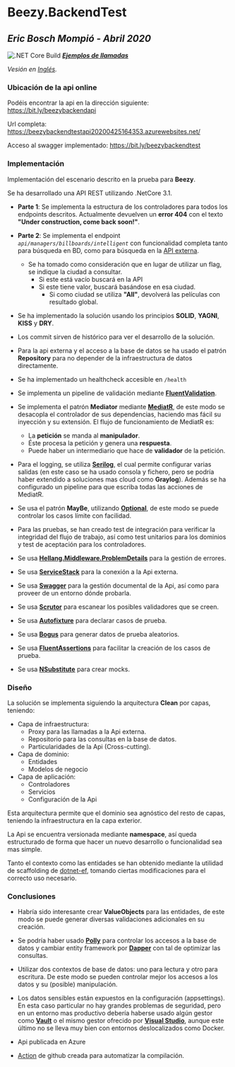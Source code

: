 # Beezy.BackendTest
## _Eric Bosch Mompió - Abril 2020_
![.NET Core Build](https://github.com/ericbosch/Beezy.BackendTest/workflows/.NET%20Core%20Build/badge.svg) _[__Ejemplos de llamadas__](https://github.com/ericbosch/Beezy.BackendTest/wiki/Test-samples)_

*Vesión en [Inglés](README.md).*

### Ubicación de la api online

Podéis encontrar la api en la dirección siguiente: https://bit.ly/beezybackendapi

Url completa: https://beezybackendtestapi20200425164353.azurewebsites.net/

Acceso al swagger implementado: https://bit.ly/beezybackendtest

### Implementación

Implementación del escenario descrito en la prueba para __Beezy__.

Se ha desarrollado una API REST utilizando .NetCore 3.1.

- __Parte 1__: Se implementa la estructura de los controladores para todos los endpoints descritos. Actualmente devuelven un __error 404__ con el texto __"Under construction, come back soon!"__.

- __Parte 2__: Se implementa el endpoint _`api/managers/billboards/intelligent`_ con funcionalidad completa tanto para búsqueda en BD, como para búsqueda en la [API externa](themoviedb.org).
  - Se ha tomado como consideración que en lugar de utilizar un flag, se indique la ciudad a consultar. 
    - Si este está vacío buscará en la API
    - Si este tiene valor, buscará basándose en esa ciudad. 
      - Si como ciudad se utiliza __"All"__, devolverá las películas con resultado global.
      
* Se ha implementado la solución usando los principios __SOLID__, __YAGNI__, __KISS__ y __DRY__.
* Los commit sirven de histórico para ver el desarrollo de la solución.
* Para la api externa y el acceso a la base de datos se ha usado el patrón __Repository__ para no depender de la infraestructura de datos directamente.
* Se ha implementado un healthcheck accesible en `/health`
* Se implementa un pipeline de validación mediante [__FluentValidation__](https://fluentvalidation.net/).
* Se implementa el patrón __Mediator__ mediante [__MediatR__](https://github.com/jbogard/MediatR), de este modo se desacopla el controlador de sus dependencias, haciendo mas fácil su inyección y su extensión. El flujo de funcionamiento de MediatR es:
  - La __petición__ se manda al __manipulador__.
  - Éste procesa la petición y genera una __respuesta__.
  - Puede haber un intermediario que hace de __validador__ de la petición.
* Para el logging, se utiliza [__Serilog__](https://serilog.net/), el cual permite configurar varias salidas (en este caso se ha usado consola y fichero, pero se podría haber extendido a soluciones mas cloud como __Graylog__). Además se ha configurado un pipeline para que escriba todas las acciones de MediatR.
* Se usa el patrón __MayBe__, utilizando [__Optional__](https://github.com/nlkl/Optional), de este modo se puede controlar los casos límite con facilidad.

* Para las pruebas, se han creado test de integración para verificar la integridad del flujo de trabajo, así como test unitarios para los dominios y test de aceptación para los controladores.

* Se usa [__Hellang.Middleware.ProblemDetails__](https://github.com/khellang/Middleware) para la gestión de errores.
* Se usa [__ServiceStack__](https://github.com/ServiceStack/ServiceStack) para la conexión a la Api externa.
* Se usa [__Swagger__](https://github.com/domaindrivendev/Swashbuckle.AspNetCore) para la gestión documental de la Api, así como para proveer de un entorno dónde probarla.
* Se usa [__Scrutor__](https://github.com/khellang/Scrutor) para escanear los posibles validadores que se creen.

* Se usa [__Autofixture__](https://github.com/AutoFixture/AutoFixture) para declarar casos de prueba.
* Se usa [__Bogus__](https://github.com/bchavez/Bogus) para generar datos de prueba aleatorios.
* Se usa [__FluentAssertions__](https://fluentassertions.com/) para facilitar la creación de los casos de prueba.
* Se usa [__NSubstitute__](https://nsubstitute.github.io/) para crear mocks.

      
### Diseño

La solución se implementa siguiendo la arquitectura __Clean__ por capas, teniendo:
- Capa de infraestructura:
  - Proxy para las llamadas a la Api externa.
  - Repositorio para las consultas en la base de datos.
  - Particularidades de la Api (Cross-cutting).
- Capa de dominio:
  - Entidades
  - Modelos de negocio
- Capa de aplicación:
  - Controladores
  - Servicios
  - Configuración de la Api
  
Esta arquitectura permite que el dominio sea agnóstico del resto de capas, teniendo la infraestructura en la capa exterior.

La Api se encuentra versionada mediante __namespace__, así queda estructurado de forma que hacer un nuevo desarrollo o funcionalidad sea mas simple.

Tanto el contexto como las entidades se han obtenido mediante la utilidad de scaffolding de [dotnet-ef](https://docs.microsoft.com/es-es/ef/core/managing-schemas/scaffolding), tomando ciertas modificaciones para el correcto uso necesario.

### Conclusiones

* Habría sido interesante crear __ValueObjects__ para las entidades, de este modo se puede generar diversas validaciones adicionales en su creación.
* Se podría haber usado [__Polly__](https://github.com/App-vNext/Polly) para controlar los accesos a la base de datos y cambiar entity framework por [__Dapper__](https://stackexchange.github.io/Dapper/) con tal de optimizar las consultas.
* Utilizar dos contextos de base de datos: uno para lectura y otro para escritura. De este modo se pueden controlar mejor los accesos a los datos y su (posible) manipulación.
* Los datos sensibles están expuestos en la configuración (appsettings). En esta caso particular no hay grandes problemas de seguridad, pero en un entorno mas productivo debería haberse usado algún gestor como [__Vault__](https://www.vaultproject.io/) o el mismo gestor ofrecido por [__Visual Studio__](https://docs.microsoft.com/es-es/aspnet/core/security/app-secrets), aunque este último no se lleva muy bien con entornos deslocalizados como Docker.

* Api publicada en Azure
* [Action](https://github.com/ericbosch/Beezy.BackendTest/actions?query=workflow%3A%22.NET+Core+Build%22) de github creada para automatizar la compilación.
